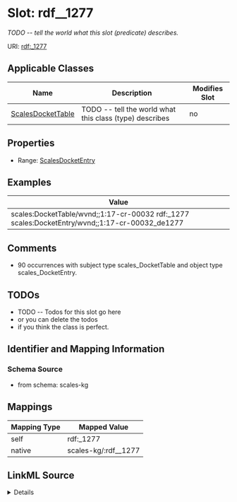 

# Slot: rdf__1277


_TODO -- tell the world what this slot (predicate) describes._





URI: [rdf:_1277](http://www.w3.org/1999/02/22-rdf-syntax-ns#_1277)



<!-- no inheritance hierarchy -->





## Applicable Classes

| Name | Description | Modifies Slot |
| --- | --- | --- |
| [ScalesDocketTable](../classes/ScalesDocketTable.md) | TODO -- tell the world what this class (type) describes |  no  |







## Properties

* Range: [ScalesDocketEntry](../classes/ScalesDocketEntry.md)






## Examples

| Value |
| --- |
| scales:DocketTable/wvnd;;1:17-cr-00032 rdf:_1277 scales:DocketEntry/wvnd;;1:17-cr-00032_de1277 |

## Comments

* 90 occurrences with subject type scales_DocketTable and object type scales_DocketEntry.

## TODOs

* TODO -- Todos for this slot go here
* or you can delete the todos
* if you think the class is perfect.

## Identifier and Mapping Information







### Schema Source


* from schema: scales-kg




## Mappings

| Mapping Type | Mapped Value |
| ---  | ---  |
| self | rdf:_1277 |
| native | scales-kg/:rdf__1277 |




## LinkML Source

<details>
```yaml
name: rdf__1277
description: TODO -- tell the world what this slot (predicate) describes.
todos:
- TODO -- Todos for this slot go here
- or you can delete the todos
- if you think the class is perfect.
comments:
- 90 occurrences with subject type scales_DocketTable and object type scales_DocketEntry.
examples:
- value: scales:DocketTable/wvnd;;1:17-cr-00032 rdf:_1277 scales:DocketEntry/wvnd;;1:17-cr-00032_de1277
from_schema: scales-kg
rank: 1000
slot_uri: rdf:_1277
alias: rdf__1277
domain_of:
- scales_DocketTable
range: scales_DocketEntry

```
</details>